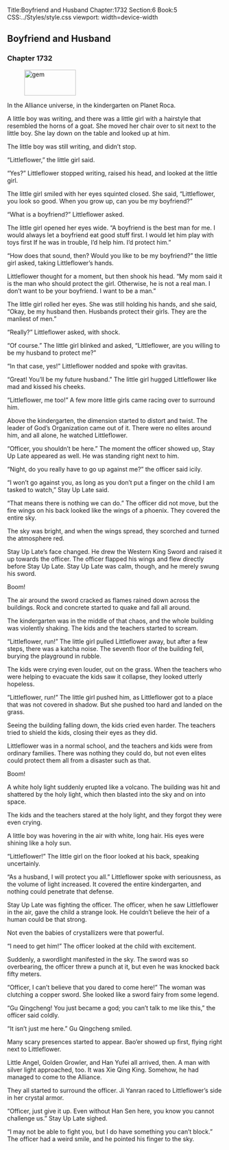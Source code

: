Title:Boyfriend and Husband 
Chapter:1732 
Section:6 
Book:5 
CSS:../Styles/style.css 
viewport: width=device-width
  
## Boyfriend and Husband
### Chapter 1732
  
<figure>
	<img src="../Images/gem.gif" alt="gem" id="gem" width="120" height="60" />
</figure>
  

  
In the Alliance universe, in the kindergarten on Planet Roca.

A little boy was writing, and there was a little girl with a hairstyle that resembled the horns of a goat. She moved her chair over to sit next to the little boy. She lay down on the table and looked up at him.

The little boy was still writing, and didn’t stop.

“Littleflower,” the little girl said.

“Yes?” Littleflower stopped writing, raised his head, and looked at the little girl.

The little girl smiled with her eyes squinted closed. She said, “Littleflower, you look so good. When you grow up, can you be my boyfriend?”

“What is a boyfriend?” Littleflower asked.

The little girl opened her eyes wide. “A boyfriend is the best man for me. I would always let a boyfriend eat good stuff first. I would let him play with toys first If he was in trouble, I’d help him. I’d protect him.”

“How does that sound, then? Would you like to be my boyfriend?” the little girl asked, taking Littleflower’s hands.

Littleflower thought for a moment, but then shook his head. “My mom said it is the man who should protect the girl. Otherwise, he is not a real man. I don’t want to be your boyfriend. I want to be a man.”

The little girl rolled her eyes. She was still holding his hands, and she said, “Okay, be my husband then. Husbands protect their girls. They are the manliest of men.”

“Really?” Littleflower asked, with shock.

“Of course.” The little girl blinked and asked, “Littleflower, are you willing to be my husband to protect me?”

“In that case, yes!” Littleflower nodded and spoke with gravitas.

“Great! You’ll be my future husband.” The little girl hugged Littleflower like mad and kissed his cheeks.

“Littleflower, me too!” A few more little girls came racing over to surround him.

Above the kindergarten, the dimension started to distort and twist. The leader of God’s Organization came out of it. There were no elites around him, and all alone, he watched Littleflower.

“Officer, you shouldn’t be here.” The moment the officer showed up, Stay Up Late appeared as well. He was standing right next to him.

“Night, do you really have to go up against me?” the officer said icily.

“I won’t go against you, as long as you don’t put a finger on the child I am tasked to watch,” Stay Up Late said.

“That means there is nothing we can do.” The officer did not move, but the fire wings on his back looked like the wings of a phoenix. They covered the entire sky.

The sky was bright, and when the wings spread, they scorched and turned the atmosphere red.

Stay Up Late’s face changed. He drew the Western King Sword and raised it up towards the officer. The officer flapped his wings and flew directly before Stay Up Late. Stay Up Late was calm, though, and he merely swung his sword.

Boom!

The air around the sword cracked as flames rained down across the buildings. Rock and concrete started to quake and fall all around.

The kindergarten was in the middle of that chaos, and the whole building was violently shaking. The kids and the teachers started to scream.

“Littleflower, run!” The little girl pulled Littleflower away, but after a few steps, there was a katcha noise. The seventh floor of the building fell, burying the playground in rubble.

The kids were crying even louder, out on the grass. When the teachers who were helping to evacuate the kids saw it collapse, they looked utterly hopeless.

“Littleflower, run!” The little girl pushed him, as Littleflower got to a place that was not covered in shadow. But she pushed too hard and landed on the grass.

Seeing the building falling down, the kids cried even harder. The teachers tried to shield the kids, closing their eyes as they did.

Littleflower was in a normal school, and the teachers and kids were from ordinary families. There was nothing they could do, but not even elites could protect them all from a disaster such as that.

Boom!

A white holy light suddenly erupted like a volcano. The building was hit and shattered by the holy light, which then blasted into the sky and on into space.

The kids and the teachers stared at the holy light, and they forgot they were even crying.

A little boy was hovering in the air with white, long hair. His eyes were shining like a holy sun.

“Littleflower!” The little girl on the floor looked at his back, speaking uncertainly.

“As a husband, I will protect you all.” Littleflower spoke with seriousness, as the volume of light increased. It covered the entire kindergarten, and nothing could penetrate that defense.

Stay Up Late was fighting the officer. The officer, when he saw Littleflower in the air, gave the child a strange look. He couldn’t believe the heir of a human could be that strong.

Not even the babies of crystallizers were that powerful.

“I need to get him!” The officer looked at the child with excitement.

Suddenly, a swordlight manifested in the sky. The sword was so overbearing, the officer threw a punch at it, but even he was knocked back fifty meters.

“Officer, I can’t believe that you dared to come here!” The woman was clutching a copper sword. She looked like a sword fairy from some legend.

“Gu Qingcheng! You just became a god; you can’t talk to me like this,” the officer said coldly.

“It isn’t just me here.” Gu Qingcheng smiled.

Many scary presences started to appear. Bao’er showed up first, flying right next to Littleflower.

Little Angel, Golden Growler, and Han Yufei all arrived, then. A man with silver light approached, too. It was Xie Qing King. Somehow, he had managed to come to the Alliance.

They all started to surround the officer. Ji Yanran raced to Littleflower’s side in her crystal armor.

“Officer, just give it up. Even without Han Sen here, you know you cannot challenge us.” Stay Up Late sighed.

“I may not be able to fight you, but I do have something you can’t block.” The officer had a weird smile, and he pointed his finger to the sky.